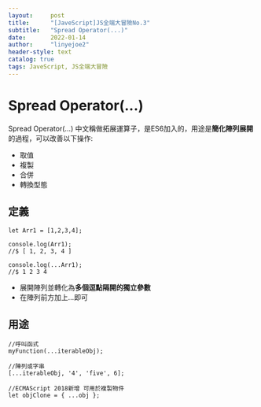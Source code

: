 ```yaml
---
layout:     post
title:      "[JaveScript]JS全端大冒險No.3"
subtitle:   "Spread Operator(...)"
date:       2022-01-14
author:     "linyejoe2"
header-style: text
catalog: true
tags: JaveScript, JS全端大冒險
---
```


#  Spread Operator(...)

Spread Operator(...) 中文稱做拓展運算子，是ES6加入的，用途是**簡化陣列展開**的過程，可以改善以下操作:
<!--more-->
- 取值
- 複製
- 合併
- 轉換型態

## 定義

```javascript=
let Arr1 = [1,2,3,4];

console.log(Arr1);
//$ [ 1, 2, 3, 4 ]

console.log(...Arr1);
//$ 1 2 3 4
```

- 展開陣列並轉化為**多個逗點隔開的獨立參數**
- 在陣列前方加上...即可

## 用途

```javascript=
//呼叫函式
myFunction(...iterableObj);

//陣列或字串
[...iterableObj, '4', 'five', 6];

//ECMAScript 2018新增 可用於複製物件
let objClone = { ...obj };
```